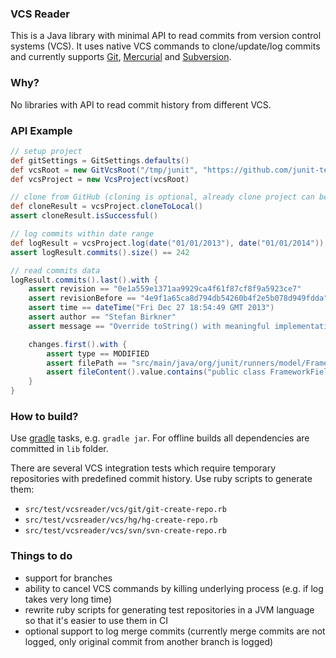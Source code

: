 ### VCS Reader
This is a Java library with minimal API to read commits from version control systems (VCS).
It uses native VCS commands to clone/update/log commits and currently supports 
[Git](https://git-scm.com/), 
[Mercurial](https://www.mercurial-scm.org/) and 
[Subversion](https://subversion.apache.org/).


### Why?
No libraries with API to read commit history from different VCS.


### API Example
```groovy
// setup project
def gitSettings = GitSettings.defaults()
def vcsRoot = new GitVcsRoot("/tmp/junit", "https://github.com/junit-team/junit", gitSettings)
def vcsProject = new VcsProject(vcsRoot)

// clone from GitHub (cloning is optional, already clone project can be used)
def cloneResult = vcsProject.cloneToLocal()
assert cloneResult.isSuccessful()

// log commits within date range
def logResult = vcsProject.log(date("01/01/2013"), date("01/01/2014"))
assert logResult.commits().size() == 242

// read commits data
logResult.commits().last().with {
	assert revision == "0e1a559e1371aa9929ca4f61f87cf8f9a5923ce7"
	assert revisionBefore == "4e9f1a65ca8d794db54260b4f2e5b078d949fdda"
	assert time == dateTime("Fri Dec 27 18:54:49 GMT 2013")
	assert author == "Stefan Birkner"
	assert message == "Override toString() with meaningful implementation.\n\nThe new implementation provides more useful information."

	changes.first().with {
		assert type == MODIFIED
		assert filePath == "src/main/java/org/junit/runners/model/FrameworkField.java"
		assert fileContent().value.contains("public class FrameworkField")
	}
}
```


### How to build?
Use [gradle](http://gradle.org/) tasks, e.g. ``gradle jar``.
For offline builds all dependencies are committed in ``lib`` folder.

There are several VCS integration tests which require temporary repositories with predefined commit history.
Use ruby scripts to generate them:
 - ``src/test/vcsreader/vcs/git/git-create-repo.rb``
 - ``src/test/vcsreader/vcs/hg/hg-create-repo.rb``
 - ``src/test/vcsreader/vcs/svn/svn-create-repo.rb``
 

### Things to do
 - support for branches
 - ability to cancel VCS commands by killing underlying process (e.g. if log takes very long time)
 - rewrite ruby scripts for generating test repositories in a JVM language so that it's easier to use them in CI
 - optional support to log merge commits (currently merge commits are not logged, only original commit from another branch is logged)
 
